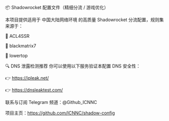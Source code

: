 📦 Shadowrocket 配置文件（精细分流 / 游戏优化）

本项目提供适用于 中国大陆网络环境 的高质量 Shadowrocket 分流配置，规则集来源于：

🔗 ACL4SSR

🔗 blackmatrix7

🔗 lowertop

🔍 DNS 泄露检测推荐
你可以使用以下服务验证本配置 DNS 安全性：

👉 https://ipleak.net/

👉 https://dnsleaktest.com/

联系与订阅
Telegram 频道：@Github_ICNNC

项目主页：https://github.com/ICNNC/shadow-config

